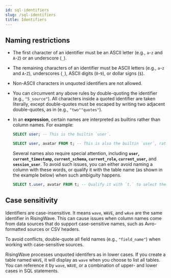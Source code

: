 ```yaml
---
id: sql-identifiers
slug: /sql-identifiers
title: Identifiers
---
```

<head>
  <link rel="canonical" href="https://docs.risingwave.com/docs/current/sql-identifiers/" />
</head>

## Naming restrictions

* The first character of an identifier must be an ASCII letter (e.g., `a`-`z` and `A`-`Z`) or an underscore (`_`).
* The remaining characters of an identifier must be ASCII letters (e.g., `a`-`z` and `A`-`Z`), underscores (`_`), ASCII digits (`0`-`9`), or dollar signs (`$`).
* Non-ASCII characters in unquoted identifiers are not allowed.
* You can circumvent any above rules by double-quoting the identifier (e.g., `"5_source"`). All characters inside a quoted identifier are taken literally, except double-quotes must be escaped by writing two adjacent double-quotes, as in (e.g., `"two""quotes"`).
* In an **expression**, certain names are interpreted as builtins rather than column names. For example:

    ```sql title="Names interpreted as builtins"
    SELECT user; -- This is the builtin `user`.

    SELECT user, avatar FROM t; -- This is also the builtin `user`, rather than a column from the table `t`.
    ```

  Several names also require special attention, including **`user`, `current_timestamp`, `current_schema`, `current_role`, `current_user`,** and **`session_user`**. To avoid such issues, you can either avoid naming a column with these words, or qualify it with the table name (as shown in the example below) when such ambiguity happens.

  ```sql title="Solution to avoid naming conflicts"
  SELECT t.user, avatar FROM t; -- Qualify it with `t.` to select the column rather than the builtin.
  ```

## Case sensitivity

Identifiers are case-insensitive. It means `wave`, `WAVE`, and `wAve` are the same identifier in RisingWave. This can cause issues when column names come from data sources that do support case-sensitive names, such as Avro-formatted sources or CSV headers.

To avoid conflicts, double-quote all field names (e.g., `"field_name"`) when working with case-sensitive sources.

RisingWave processes unquoted identifers as in lower cases. If you create a table named `WAVE`, it will display as `wave` when you choose to list all tables. You can reference it by `wave`, `WAVE`, or a combination of upper- and lower cases in SQL statements.